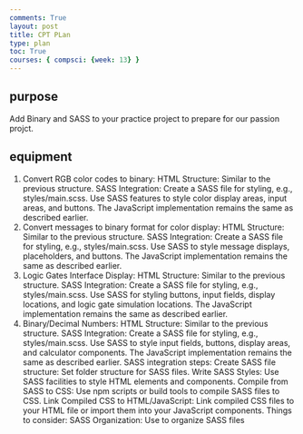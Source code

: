 ```yaml
---
comments: True
layout: post
title: CPT PLan
type: plan
toc: True
courses: { compsci: {week: 13} }
---
```

## purpose
Add Binary and SASS to your practice project to prepare for our passion projct.
## equipment
1. Convert RGB color codes to binary:
HTML Structure: Similar to the previous structure.
SASS Integration:
Create a SASS file for styling, e.g., styles/main.scss.
Use SASS features to style color display areas, input areas, and buttons.
The JavaScript implementation remains the same as described earlier.
2. Convert messages to binary format for color display:
HTML Structure: Similar to the previous structure.
SASS Integration:
Create a SASS file for styling, e.g., styles/main.scss.
Use SASS to style message displays, placeholders, and buttons.
The JavaScript implementation remains the same as described earlier.
3. Logic Gates Interface Display:
HTML Structure: Similar to the previous structure.
SASS Integration:
Create a SASS file for styling, e.g., styles/main.scss.
Use SASS for styling buttons, input fields, display locations, and logic gate simulation locations.
The JavaScript implementation remains the same as described earlier.
4. Binary/Decimal Numbers:
HTML Structure: Similar to the previous structure.
SASS Integration:
Create a SASS file for styling, e.g., styles/main.scss.
Use SASS to style input fields, buttons, display areas, and calculator components.
The JavaScript implementation remains the same as described earlier.
SASS integration steps:
Create SASS file structure: Set folder structure for SASS files.
Write SASS Styles: Use SASS facilities to style HTML elements and components.
Compile from SASS to CSS: Use npm scripts or build tools to compile SASS files to CSS.
Link Compiled CSS to HTML/JavaScript: Link compiled CSS files to your HTML file or import them into your JavaScript components.
Things to consider:
SASS Organization: Use to organize SASS files